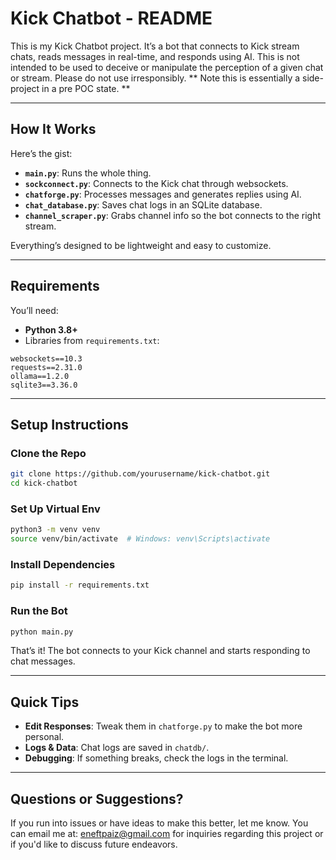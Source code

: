 # Kick Chatbot - README

  This is my Kick Chatbot project. It’s a bot that connects to Kick stream chats, reads messages in real-time, and responds using AI. This is not intended to be used to deceive or manipulate the perception of a given chat or stream. Please do not use irresponsibly. ** Note this is essentially a side-project in a pre POC state. **

---

## How It Works

Here’s the gist:  

- **`main.py`**: Runs the whole thing.  
- **`sockconnect.py`**: Connects to the Kick chat through websockets.  
- **`chatforge.py`**: Processes messages and generates replies using AI.  
- **`chat_database.py`**: Saves chat logs in an SQLite database.  
- **`channel_scraper.py`**: Grabs channel info so the bot connects to the right stream.  

Everything’s designed to be lightweight and easy to customize.

---

## Requirements

You’ll need:  

- **Python 3.8+**  
- Libraries from `requirements.txt`:

```plaintext
websockets==10.3
requests==2.31.0
ollama==1.2.0
sqlite3==3.36.0
```

---

## Setup Instructions

### Clone the Repo

```bash
git clone https://github.com/yourusername/kick-chatbot.git
cd kick-chatbot
```

### Set Up Virtual Env

```bash
python3 -m venv venv
source venv/bin/activate  # Windows: venv\Scripts\activate
```

### Install Dependencies

```bash
pip install -r requirements.txt
```

### Run the Bot

```bash
python main.py
```

That’s it! The bot connects to your Kick channel and starts responding to chat messages.

---

## Quick Tips

- **Edit Responses**: Tweak them in `chatforge.py` to make the bot more personal.  
- **Logs & Data**: Chat logs are saved in `chatdb/`.  
- **Debugging**: If something breaks, check the logs in the terminal.  

---

## Questions or Suggestions?

If you run into issues or have ideas to make this better, let me know. You can email me at: eneftpaiz@gmail.com for inquiries regarding this project or if you'd like to discuss future endeavors.
